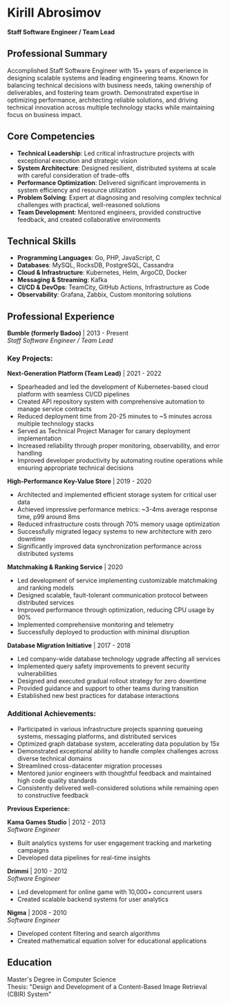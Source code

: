 # Kirill Abrosimov
**Staff Software Engineer / Team Lead**

## Professional Summary
Accomplished Staff Software Engineer with 15+ years of experience in designing scalable systems and leading engineering teams. Known for balancing technical decisions with business needs, taking ownership of deliverables, and fostering team growth. Demonstrated expertise in optimizing performance, architecting reliable solutions, and driving technical innovation across multiple technology stacks while maintaining focus on business impact.

## Core Competencies
- **Technical Leadership**: Led critical infrastructure projects with exceptional execution and strategic vision
- **System Architecture**: Designed resilient, distributed systems at scale with careful consideration of trade-offs
- **Performance Optimization**: Delivered significant improvements in system efficiency and resource utilization
- **Problem Solving**: Expert at diagnosing and resolving complex technical challenges with practical, well-reasoned solutions
- **Team Development**: Mentored engineers, provided constructive feedback, and created collaborative environments

## Technical Skills
- **Programming Languages**: Go, PHP, JavaScript, C
- **Databases**: MySQL, RocksDB, PostgreSQL, Cassandra
- **Cloud & Infrastructure**: Kubernetes, Helm, ArgoCD, Docker
- **Messaging & Streaming**: Kafka
- **CI/CD & DevOps**: TeamCity, GitHub Actions, Infrastructure as Code
- **Observability**: Grafana, Zabbix, Custom monitoring solutions

## Professional Experience

**Bumble (formerly Badoo)** | 2013 - Present  
*Staff Software Engineer / Team Lead*

### Key Projects:

**Next-Generation Platform (Team Lead)** | 2021 - 2022
- Spearheaded and led the development of Kubernetes-based cloud platform with seamless CI/CD pipelines
- Created API repository system with comprehensive automation to manage service contracts
- Reduced deployment time from 20-25 minutes to ~5 minutes across multiple technology stacks
- Served as Technical Project Manager for canary deployment implementation
- Increased reliability through proper monitoring, observability, and error handling
- Improved developer productivity by automating routine operations while ensuring appropriate technical decisions

**High-Performance Key-Value Store** | 2019 - 2020
- Architected and implemented efficient storage system for critical user data
- Achieved impressive performance metrics: ~3-4ms average response time, p99 around 8ms
- Reduced infrastructure costs through 70% memory usage optimization
- Successfully migrated legacy systems to new architecture with zero downtime
- Significantly improved data synchronization performance across distributed systems

**Matchmaking & Ranking Service** | 2020
- Led development of service implementing customizable matchmaking and ranking models
- Designed scalable, fault-tolerant communication protocol between distributed services
- Improved performance through optimization, reducing CPU usage by 90%
- Implemented comprehensive monitoring and telemetry
- Successfully deployed to production with minimal disruption

**Database Migration Initiative** | 2017 - 2018
- Led company-wide database technology upgrade affecting all services
- Implemented query safety improvements to prevent security vulnerabilities
- Designed and executed gradual rollout strategy for zero downtime
- Provided guidance and support to other teams during transition
- Established new best practices for database interactions

### Additional Achievements:
- Participated in various infrastructure projects spanning queueing systems, messaging platforms, and distributed services
- Optimized graph database system, accelerating data population by 15x
- Demonstrated exceptional ability to handle complex challenges across diverse technical domains
- Streamlined cross-datacenter migration processes
- Mentored junior engineers with thoughtful feedback and maintained high code quality standards
- Consistently delivered well-considered solutions while remaining open to constructive feedback

**Previous Experience:**

**Kama Games Studio** | 2012 - 2013  
*Software Engineer*
- Built analytics systems for user engagement tracking and marketing campaigns
- Developed data pipelines for real-time insights

**Drimmi** | 2010 - 2012  
*Software Engineer*
- Led development for online game with 10,000+ concurrent users
- Created scalable backend systems for user analytics

**Nigma** | 2008 - 2010  
*Software Engineer*
- Developed content filtering and search algorithms
- Created mathematical equation solver for educational applications

## Education
Master's Degree in Computer Science  
Thesis: "Design and Development of a Content-Based Image Retrieval (CBIR) System"
